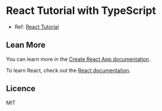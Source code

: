 # React Tutorial with TypeScript

- Ref: [React Tutorial](https://reactjs.org/tutorial/tutorial.html)

## Lean More

You can learn more in the [Create React App documentation](https://facebook.github.io/create-react-app/docs/getting-started).

To learn React, check out the [React documentation](https://reactjs.org/).

## Licence

MIT
